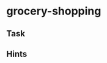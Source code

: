 # grocery-shopping

<!--- Insert exercise description -->

## Task

<!--- Insert exercise task, simplify what needs to be done -->

## Hints

<!--- Insert hints here -->
<!--- 
    Use Github Markdown's collapsible content:
    <details>
    <summary>...</summary>
    ...
    </details>
-->
